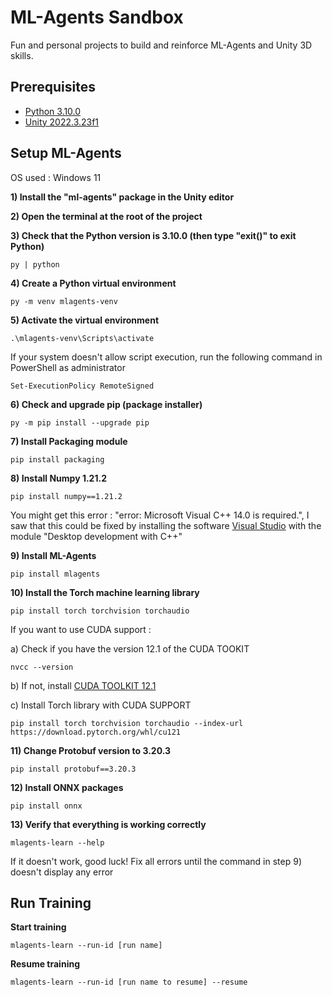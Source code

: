 # ML-Agents Sandbox

Fun and personal projects to build and reinforce ML-Agents and Unity 3D skills.

## Prerequisites

* [Python 3.10.0](https://www.python.org/downloads/release/python-3100/)
* [Unity 2022.3.23f1](https://download.unity3d.com/download_unity/dbb3f7c5b5c6/Windows64EditorInstaller/UnitySetup64-2022.3.23f1.exe)

## Setup ML-Agents

OS used : Windows 11

**1) Install the "ml-agents" package in the Unity editor**

**2) Open the terminal at the root of the project**

**3) Check that the Python version is 3.10.0 (then type "exit()" to exit Python)**
```shell
py | python 
```

**4) Create a Python virtual environment**
```shell
py -m venv mlagents-venv
```

**5) Activate the virtual environment**
```shell
.\mlagents-venv\Scripts\activate
```
If your system doesn't allow script execution, run the following command in PowerShell as administrator
```shell
Set-ExecutionPolicy RemoteSigned
```

**6) Check and upgrade pip (package installer)**
```shell
py -m pip install --upgrade pip
```

**7) Install Packaging module**
```shell
pip install packaging
```

**8) Install Numpy 1.21.2**
```shell
pip install numpy==1.21.2
```
You might get this error : "error: Microsoft Visual C++ 14.0 is required.",
I saw that this could be fixed by installing the software [Visual Studio](https://visualstudio.microsoft.com/fr/vs/) with the module "Desktop development with C++"

**9) Install ML-Agents**
```shell
pip install mlagents
```

**10) Install the Torch machine learning library**
```shell
pip install torch torchvision torchaudio
```
If you want to use CUDA support :

a) Check if you have the version 12.1 of the CUDA TOOKIT
```shell
nvcc --version
```
b) If not, install [CUDA TOOLKIT 12.1](https://developer.nvidia.com/cuda-12-1-0-download-archive?target_os=Windows&target_arch=x86_64&target_version=11&target_type=exe_local)

c) Install Torch library with CUDA SUPPORT
```shell
pip install torch torchvision torchaudio --index-url https://download.pytorch.org/whl/cu121
```

**11) Change Protobuf version to 3.20.3**
```shell
pip install protobuf==3.20.3
```

**12) Install ONNX packages**
```shell
pip install onnx
```

**13) Verify that everything is working correctly**
```shell
mlagents-learn --help
```

If it doesn't work, good luck!
Fix all errors until the command in step 9) doesn't display any error

## Run Training

**Start training**
```shell
mlagents-learn --run-id [run name]
```
**Resume training**
```shell
mlagents-learn --run-id [run name to resume] --resume
```

